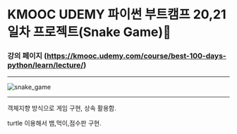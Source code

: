# KMOOC UDEMY 파이썬 부트캠프 20,21일차 프로젝트(Snake Game)🐍

### 강의 페이지 (https://kmooc.udemy.com/course/best-100-days-python/learn/lecture/)

***

![snake_game](https://github.com/tember8003/Python_Practice/assets/104021663/82d28282-6a7d-474e-af97-62d1082223de)

***

객체지향 방식으로 게임 구현, 상속 활용함.

turtle 이용해서 뱀,먹이,점수판 구현.


